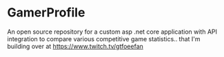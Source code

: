 # GamerProfile
An open source repository for a custom asp .net core application with API integration to compare various competitive game statistics.. that I'm building over at https://www.twitch.tv/gtfoeefan

